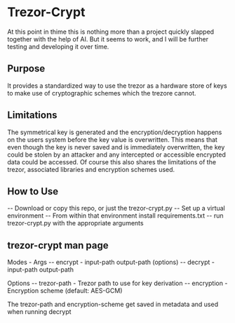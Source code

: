 # Trezor-Crypt

At this point in thime this is nothing more than a project quickly slapped together with the help of AI. But it seems to work, and I will be further testing and developing it over time.

## Purpose

It provides a standardized way to use the trezor as a hardware store of keys to make use of cryptographic schemes which the trezore cannot.

## Limitations

The symmetrical key is generated and the encryption/decryption happens on the users system before the key value is overwritten. This means that even though the key is never saved and is immediately overwritten, the key could be stolen by an attacker and any intercepted or accessible encrypted data could be accessed.
Of course this also shares the limitations of the trezor, associated libraries and encryption schemes used.

## How to Use

-- Download or copy this repo, or just the trezor-crypt.py
-- Set up a virtual environment
-- From within that environment install requirements.txt
-- run trezor-crypt.py with the appropriate arguments

## trezor-crypt man page

Modes    -    Args
-- encrypt - input-path output-path (options)
-- decrypt - input-path output-path

Options
-- trezor-path - Trezor path to use for key derivation
-- encryption - Encryption scheme (default: AES-GCM)

The trezor-path and encryption-scheme get saved in metadata and used when running decrypt
